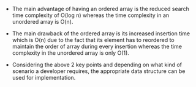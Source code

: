-   The main advantage of having an ordered array is the reduced search
time complexity of O(log n) whereas the time complexity in an
unordered array is O(n).

-   The main drawback of the ordered array is its increased insertion
time which is O(n) due to the fact that its element has to reordered
to maintain the order of array during every insertion whereas the
time complexity in the unordered array is only O(1).

-   Considering the above 2 key points and depending on what kind of
scenario a developer requires, the appropriate data structure can be
used for implementation.